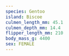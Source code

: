 ```yaml
---
species: Gentoo
island: Biscoe
culmen_length_mm: 45.1
culmen_depth_mm: 14.4
flipper_length_mm: 210
body_mass_g: 4400
sex: FEMALE
---
```

